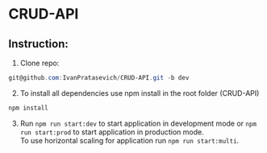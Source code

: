 # CRUD-API
## Instruction:
1. Clone repo:
 ``` powershell 
git@github.com:IvanPratasevich/CRUD-API.git -b dev 
```
2. To install all dependencies use npm install in the root folder (CRUD-API)
``` powershell 
npm install
```
3) Run ```npm run start:dev``` to start application in development mode or ```npm run start:prod``` to start application in production mode.  
To use horizontal scaling for application run ```npm run start:multi```.
